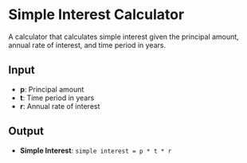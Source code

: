 # Simple Interest Calculator

A calculator that calculates simple interest given the principal amount, annual rate of interest, and time period in years.

## Input
- **p**: Principal amount
- **t**: Time period in years
- **r**: Annual rate of interest

## Output
- **Simple Interest**: `simple interest = p * t * r`
